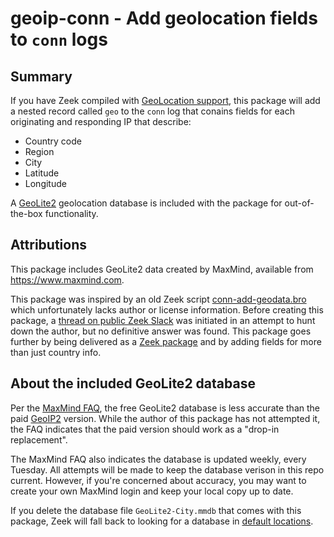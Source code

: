 # geoip-conn - Add geolocation fields to `conn` logs

## Summary

If you have Zeek compiled with
[GeoLocation support](https://docs.zeek.org/en/current/frameworks/geoip.html),
this package will add a nested record called `geo` to the `conn` log that
conains fields for each originating and responding IP that describe:

* Country code
* Region
* City
* Latitude
* Longitude

A [GeoLite2](https://dev.maxmind.com/geoip/geoip2/geolite2/) geolocation
database is included with the package for out-of-the-box functionality.

## Attributions

This package includes GeoLite2 data created by MaxMind, available from
https://www.maxmind.com.

This package was inspired by an old Zeek script
[conn-add-geodata.bro](https://github.com/zeek/bro-scripts/blob/master/conn-add-geodata.bro)
which unfortunately lacks author or license information. Before creating this
package, a [thread on public Zeek Slack](https://zeekorg.slack.com/archives/CSZBXF6TH/p1594235715230000)
was initiated in an attempt to hunt down the author, but no definitive answer
was found. This package goes further by being delivered as a
[Zeek package](https://github.com/zeek/packages) and by adding fields for
more than just country info.

## About the included GeoLite2 database

Per the [MaxMind FAQ](https://support.maxmind.com/geolite-faq/), the free
GeoLite2 database is less accurate than the paid [GeoIP2](https://www.maxmind.com/en/geoip2-databases)
version. While the author of this package has not attempted it, the FAQ
indicates that the paid version should work as a "drop-in replacement".

The MaxMind FAQ also indicates the database is updated weekly, every Tuesday.
All attempts will be made to keep the database verison in this repo current.
However, if you're concerned about accuracy, you may want to create your own
MaxMind login and keep your local copy up to date.

If you delete the database file `GeoLite2-City.mmdb` that comes with this
package, Zeek will fall back to looking for a database in
[default locations](https://github.com/zeek/zeek/blob/09483619ef0839cad189f22c4d5be3d66cedcf55/src/zeek.bif#L3964-L3971).
